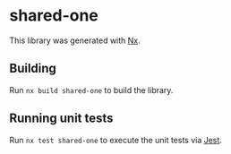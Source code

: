 # shared-one

This library was generated with [Nx](https://nx.dev).

## Building

Run `nx build shared-one` to build the library.

## Running unit tests

Run `nx test shared-one` to execute the unit tests via [Jest](https://jestjs.io).
